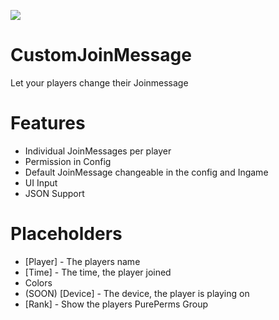 [![](https://poggit.pmmp.io/shield.dl.total/CustomJoinMessage)](https://poggit.pmmp.io/p/CustomJoinMessage)
# CustomJoinMessage
Let your players change their Joinmessage
# Features
+ Individual JoinMessages per player
+ Permission in Config
+ Default JoinMessage changeable in the config and Ingame
+ UI Input
+ JSON Support
# Placeholders
+ [Player] - The players name
+ [Time] - The time, the player joined
+ Colors
+ (SOON) [Device] - The device, the player is playing on
+ [Rank] - Show the players PurePerms Group
